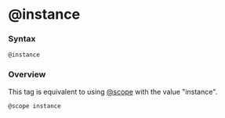 # @instance

### Syntax

`@instance`

### Overview

This tag is equivalent to using [@scope](./scope.html) with the value "instance".

`@scope instance`
